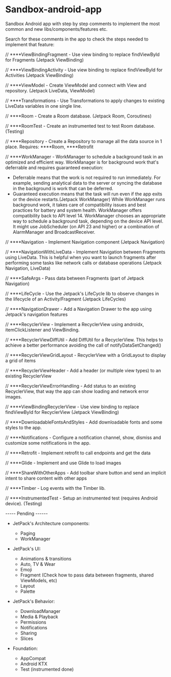 # Sandbox-android-app
Sandbox Android app with step by step comments to implement the most common and new libs/components/features etc.

Search for these comments in the app to check the steps needed to implement that feature:

// ****ViewBindingFragment - Use view binding to replace findViewById for Fragments (Jetpack ViewBinding)

// ****ViewBindingActivity - Use view binding to replace findViewById for Activities (Jetpack ViewBinding)

// ****ViewModel - Create ViewModel and connect with View and repository. (Jetpack LiveData, ViewModel)

// ****Transformations - Use Transformations to apply changes to existing LiveData variables in one single line.

// ****Room - Create a Room database. (Jetpack Room, Coroutines)

// ****RoomTest - Create an instrumented test to test Room database. (Testing)

// ****Repository - Create a Repository to manage all the data source in 1 place. Requires: ****Room, ****Retrofit

// ****WorkManager - WorkManager to schedule a background task in an optimized and efficient way. WorkManager is for background work that's deferrable and requires guaranteed execution:
  - Deferrable means that the work is not required to run immediately. For example, sending analytical data to the server or syncing the database in the background is work that can be deferred.
  - Guaranteed execution means that the task will run even if the app exits or the device restarts.(Jetpack WorkManager)
  While WorkManager runs background work, it takes care of compatibility issues and best practices for battery and system health. WorkManager offers compatibility back to API level 14. WorkManager chooses an appropriate way to schedule a background task, depending on the device API level. It might use JobScheduler (on API 23 and higher) or a combination of AlarmManager and BroadcastReceiver.

// ****Navigation - Implement Navigation component (Jetpack Navigation)

// ****NavigationWithLiveData - Implement Navigation between Fragments using LiveData. This is helpful when you want to launch fragments after performing some tasks like network calls or database operations (Jetpack Navigation, LiveData)

// ****SafeArgs - Pass data between Fragments (part of Jetpack Navigation)

// ****LifeCycle - Use the Jetpack's LifeCycle lib to observe changes in the lifecycle of an Activity/Fragment  (Jetpack LifeCycles)

// ****NavigationDrawer - Add a Navigation Drawer to the app using Jetpack's navigation features

// ****RecyclerView - Implement a RecyclerView using androidx, itemClickListener and ViewBinding.

// ****RecyclerViewDiffUtil - Add DiffUtil for a RecyclerView. This helps to achieve a better performance avoiding the call of notifyDataSetChanged()

// ****RecyclerViewGridLayout - RecyclerView with a GridLayout to display a grid of items

// ****RecyclerViewHeader - Add a header (or multiple view types) to an existing RecyclerView

// ****RecyclerViewErrorHandling - Add status to an existing RecyclerView, that way the app can show loading and network error images.

// ****ViewBindingRecyclerView - Use view binding to replace findViewById for RecyclerView (Jetpack ViewBinding)

// ****DownloadableFontsAndStyles - Add downloadable fonts and some styles to the app.

// ****Notifications - Configure a notification channel, show, dismiss and customize some notifications in the app.

// ****Retrofit - Implement retrofit to call endpoints and get the data

// ****Glide - Implement and use Glide to load images

// ****ShareWithOtherApps - Add toolbar share button and send an implicit intent to share content with other apps

// ****Timber - Log events with the Timber lib.

// ****InstrumentedTest - Setup an instrumented test (requires Android device). (Testing)



----- Pending ------

- JetPack's Architecture components:

  * Paging
  * WorkManager

- JetPack's UI:

  * Animations & transitions
  * Auto, TV & Wear
  * Emoji
  * Fragment (Check how to pass data between fragments, shared ViewModels, etc)
  * Layout
  * Palette

- JetPack's Behavior:

  * DownloadManager
  * Media & Playback
  * Permissions
  * Notifications
  * Sharing
  * Slices

- Foundation:

  * AppCompat
  * Android KTX
  * Test (instrumented done)



